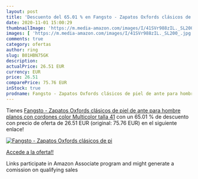 ```yaml
---
layout: post
title: 'Descuento del 65.01 % en Fangsto - Zapatos Oxfords clásicos de pi'
date: 2020-11-01 15:00:29
thumbnailImage: 'https://m.media-amazon.com/images/I/41SVr988zIL._SL200_.jpg'
images: [ 'https://m.media-amazon.com/images/I/41SVr988zIL._SL200_.jpg' ]
comments: true
category: ofertas
author: ring
slug: B01HBN75GK
description:
actualPrice: 26.51 EUR
currency: EUR
price: 26.51
comparePrice: 75.76 EUR
inStock: true
prodname: Fangsto - Zapatos Oxfords clásicos de piel de ante para hombre  planos con cordones  color Multicolor  talla 41
---
```


Tienes [Fangsto - Zapatos Oxfords clásicos de piel de ante para hombre  planos con cordones  color Multicolor  talla 41](https://www.amazon.es/dp/B01HBN75GK/?tag=tolees-21) con un 65.01 % de descuento con precio de oferta de 26.51 EUR (original: 75.76 EUR) en el siguiente enlace!

[![Fangsto - Zapatos Oxfords clásicos de pi](https://m.media-amazon.com/images/I/41SVr988zIL._SL200_.jpg)](https://www.amazon.es/dp/B01HBN75GK/?tag=tolees-21)

[Accede a la oferta!!](https://www.amazon.es/dp/B01HBN75GK/?tag=tolees-21)

Links participate in Amazon Associate program and might generate a comission on qualifying sales


